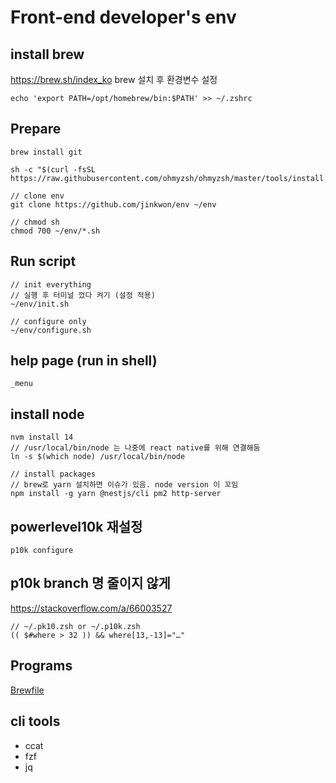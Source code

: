 # Front-end developer's env

## install brew
https://brew.sh/index_ko
brew 설치 후 환경변수 설정
```
echo 'export PATH=/opt/homebrew/bin:$PATH' >> ~/.zshrc
```

## Prepare
```
brew install git

sh -c "$(curl -fsSL https://raw.githubusercontent.com/ohmyzsh/ohmyzsh/master/tools/install.sh)"

// clone env
git clone https://github.com/jinkwon/env ~/env

// chmod sh
chmod 700 ~/env/*.sh
```

## Run script
```
// init everything
// 실행 후 터미널 껐다 켜기 (설정 적용)
~/env/init.sh

// configure only
~/env/configure.sh 
```

## help page (run in shell)
```
_menu
```

## install node
```
nvm install 14
// /usr/local/bin/node 는 나중에 react native를 위해 연결해둠
ln -s $(which node) /usr/local/bin/node

// install packages
// brew로 yarn 설치하면 이슈가 있음. node version 이 꼬임
npm install -g yarn @nestjs/cli pm2 http-server
```

## powerlevel10k 재설정
```
p10k configure
```

## p10k branch 명 줄이지 않게
https://stackoverflow.com/a/66003527

```
// ~/.pk10.zsh or ~/.p10k.zsh
(( $#where > 32 )) && where[13,-13]="…"
```

## Programs
[Brewfile](https://github.com/jinkwon/env/blob/master/Brewfile)


## cli tools
- ccat
- fzf
- jq
